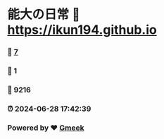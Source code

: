 # 能大の日常 :link: https://ikun194.github.io 
### :page_facing_up: [7](https://ikun194.github.io/tag.html) 
### :speech_balloon: 1 
### :hibiscus: 9216 
### :alarm_clock: 2024-06-28 17:42:39 
### Powered by :heart: [Gmeek](https://github.com/Meekdai/Gmeek)
